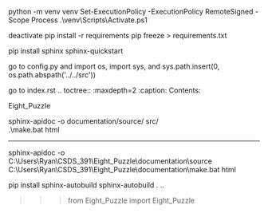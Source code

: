python -m venv venv
Set-ExecutionPolicy -ExecutionPolicy RemoteSigned -Scope Process
.\venv\Scripts\Activate.ps1

deactivate 
pip install -r requirements
pip freeze > requirements.txt

pip install sphinx
sphinx-quickstart

go to config.py and import os, import sys, and sys.path.insert(0, os.path.abspath('../../src'))

go to index.rst
.. toctree::
   :maxdepth=2
   :caption: Contents:

   Eight_Puzzle


 
sphinx-apidoc -o documentation/source/ src/  
.\make.bat html

------

sphinx-apidoc -o C:\Users\Ryan\CSDS_391\Eight_Puzzle\documentation\source 
C:\Users\Ryan\CSDS_391\Eight_Puzzle\documentation\make.bat html

pip install sphinx-autobuild
sphinx-autobuild . ..

>>> from Eight_Puzzle import Eight_Puzzle
